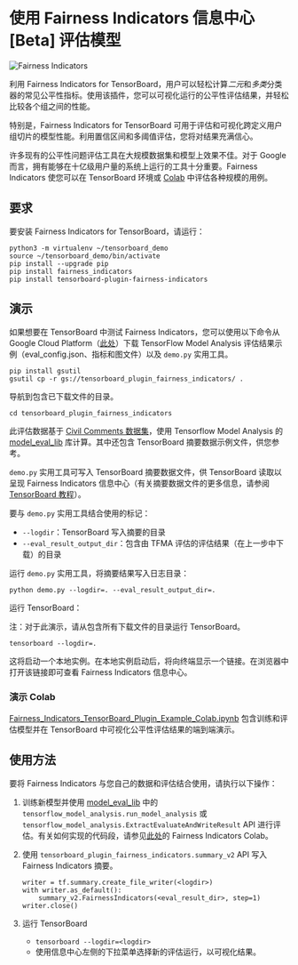 # 使用 Fairness Indicators 信息中心 [Beta] 评估模型

![Fairness Indicators](./images/fairness-indicators.png)

利用 Fairness Indicators for TensorBoard，用户可以轻松计算*二元*和*多类*分类器的常见公平性指标。使用该插件，您可以可视化运行的公平性评估结果，并轻松比较各个组之间的性能。

特别是，Fairness Indicators for TensorBoard 可用于评估和可视化跨定义用户组切片的模型性能。利用置信区间和多阈值评估，您将对结果充满信心。

许多现有的公平性问题评估工具在大规模数据集和模型上效果不佳。对于 Google 而言，拥有能够在十亿级用户量的系统上运行的工具十分重要。Fairness Indicators 使您可以在 TensorBoard 环境或 [Colab](https://github.com/tensorflow/fairness-indicators) 中评估各种规模的用例。

## 要求

要安装 Fairness Indicators for TensorBoard，请运行：

```
python3 -m virtualenv ~/tensorboard_demo
source ~/tensorboard_demo/bin/activate
pip install --upgrade pip
pip install fairness_indicators
pip install tensorboard-plugin-fairness-indicators
```

## 演示

如果想要在 TensorBoard 中测试 Fairness Indicators，您可以使用以下命令从 Google Cloud Platform（[此处](https://console.cloud.google.com/storage/browser/tensorboard_plugin_fairness_indicators/)）下载 TensorFlow Model Analysis 评估结果示例（eval_config.json、指标和图文件）以及 `demo.py` 实用工具。

```
pip install gsutil
gsutil cp -r gs://tensorboard_plugin_fairness_indicators/ .
```

导航到包含已下载文件的目录。

```
cd tensorboard_plugin_fairness_indicators
```

此评估数据基于 [Civil Comments 数据集](https://www.kaggle.com/c/jigsaw-unintended-bias-in-toxicity-classification)，使用 Tensorflow Model Analysis 的 [model_eval_lib](https://github.com/tensorflow/model-analysis/blob/master/tensorflow_model_analysis/api/model_eval_lib.py) 库计算。其中还包含 TensorBoard 摘要数据示例文件，供您参考。

`demo.py` 实用工具可写入 TensorBoard 摘要数据文件，供 TensorBoard 读取以呈现 Fairness Indicators 信息中心（有关摘要数据文件的更多信息，请参阅 [TensorBoard 教程](https://github.com/tensorflow/tensorboard/blob/master/README.md)）。

要与 `demo.py` 实用工具结合使用的标记：

- `--logdir`：TensorBoard 写入摘要的目录
- `--eval_result_output_dir`：包含由 TFMA 评估的评估结果（在上一步中下载）的目录

运行 `demo.py` 实用工具，将摘要结果写入日志目录：

`python demo.py --logdir=. --eval_result_output_dir=.`

运行 TensorBoard：

注：对于此演示，请从包含所有下载文件的目录运行 TensorBoard。

`tensorboard --logdir=.`

这将启动一个本地实例。在本地实例启动后，将向终端显示一个链接。在浏览器中打开该链接即可查看 Fairness Indicators 信息中心。

### 演示 Colab

[Fairness_Indicators_TensorBoard_Plugin_Example_Colab.ipynb](https://github.com/tensorflow/fairness-indicators/blob/master/fairness_indicators/documentation/examples/Fairness_Indicators_TensorBoard_Plugin_Example_Colab.ipynb) 包含训练和评估模型并在 TensorBoard 中可视化公平性评估结果的端到端演示。

## 使用方法

要将 Fairness Indicators 与您自己的数据和评估结合使用，请执行以下操作：

1. 训练新模型并使用 [model_eval_lib](https://github.com/tensorflow/model-analysis/blob/master/tensorflow_model_analysis/api/model_eval_lib.py) 中的 `tensorflow_model_analysis.run_model_analysis` 或 `tensorflow_model_analysis.ExtractEvaluateAndWriteResult` API 进行评估。有关如何实现的代码段，请参见[此处](https://github.com/tensorflow/fairness-indicators)的 Fairness Indicators Colab。

2. 使用 `tensorboard_plugin_fairness_indicators.summary_v2` API 写入 Fairness Indicators 摘要。

    ```
    writer = tf.summary.create_file_writer(<logdir>)
    with writer.as_default():
        summary_v2.FairnessIndicators(<eval_result_dir>, step=1)
    writer.close()
    ```

3. 运行 TensorBoard

    - `tensorboard --logdir=<logdir>`
    - 使用信息中心左侧的下拉菜单选择新的评估运行，以可视化结果。

